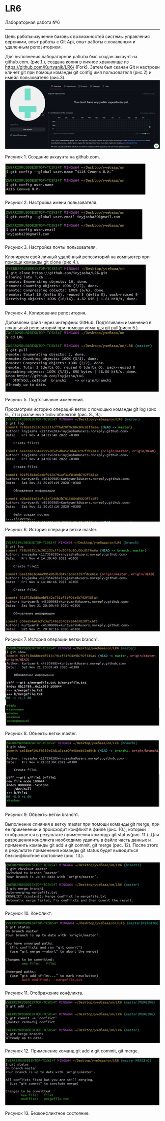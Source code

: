 # LR6
Лабораторная работа №6
____

Цель работы:изучение базовых возможностей системы управления версиями, опыт работы с Git Api, опыт работы с локальным и
удаленным репозиторием. 

Для выполнения лабораторной работы был создан аккаунт на github.com. (рис.1.), создана копия в личное хранилище из https://github.com/Kurtyanik/LR6/ (Fork).  Затем был скачан Git и настроен клинет git при помоци команды git config имя пользователя (рис.2) и имейл пользователя (рис.3).
![Alt-Рисунок 1](https://github.com/inyjasha/LR6/blob/branchotchet/otchet/1.jpg "1")

 Рисунок 1. Создание аккаунта на github.com.

![Alt-Рисунок 2.](https://github.com/inyjasha/LR6/blob/branchotchet/otchet/2.jpg "2")

 Рисунок 2. Настройка имени пользователя.
 
 ![Alt-Рисунок 3.](https://github.com/inyjasha/LR6/blob/branchotchet/otchet/3.jpg "3")
 
  Рисунок 3. Настройка почты пользователя.

Клонируем свой личный удалённый репозиторий на компьютер при помощи команды git clone (рис.4.).
![Alt-Рисунок 4.](https://github.com/inyjasha/LR6/blob/branchotchet/otchet/4.jpg "4")

Рисунок 4. Копирование репозитория.

Добавляем файл через интерфейс GitHub. Подтягиваем изменения в локальный репозиторий при помощи команды git pull(рисю 5.). 
![Alt-Рисунок 5.](https://github.com/inyjasha/LR6/blob/branchotchet/otchet/5.jpg "5")

Рисунок 5. Подтягивание изменений.

Просмотрим историю операций веток с помощью команды git log (рис 6., 7.) и различные типы объектов (рис. 8., 9.). 
![Alt-Рисунок 6.](https://github.com/inyjasha/LR6/blob/branchotchet/otchet/6.jpg "6")

Рисунок 6. История операции ветки master.

![Alt-Рисунок 7.](https://github.com/inyjasha/LR6/blob/branchotchet/otchet/7.jpg "7")

Рисунок 7. История операции ветки branch1.

![Alt-Рисунок 8.](https://github.com/inyjasha/LR6/blob/branchotchet/otchet/8.jpg "8")

Рисунок 8. Объекты ветки master.

![Alt-Рисунок 9.](https://github.com/inyjasha/LR6/blob/branchotchet/otchet/9.jpg "9")

Рисунок 9. Объекты ветки branch1.

Выполнение слияния в ветку master при помощи команды git merge, при ее применении и происходит конфликт в файле (рис. 10.), который отображается в результате применения комонды git status(рис. 11.). Для разрешения конфликта необходимо удалить в файле часть данных и применить команды git add и git commit, git merge (рис. 12). После этого в результате применения команды git status будет выводиться безконфликтное состояние (рис. 13.). 

![Alt-Рисунок 10.](https://github.com/inyjasha/LR6/blob/branchotchet/otchet/10.jpg "10")

Рисунок 10. Конфликт.

![Alt-Рисунок 11.](https://github.com/inyjasha/LR6/blob/branchotchet/otchet/11.jpg "11")

Рисунок 11. Отображение конфликта.

![Alt-Рисунок 12.](https://github.com/inyjasha/LR6/blob/branchotchet/otchet/13.jpg "12")

Рисунок 12. Применение команд git add и git commit, git merge.

![Alt-Рисунок 13.](https://github.com/inyjasha/LR6/blob/branchotchet/otchet/12.jpg "13")

Рисунок 13. Безконфликтное состояние.
